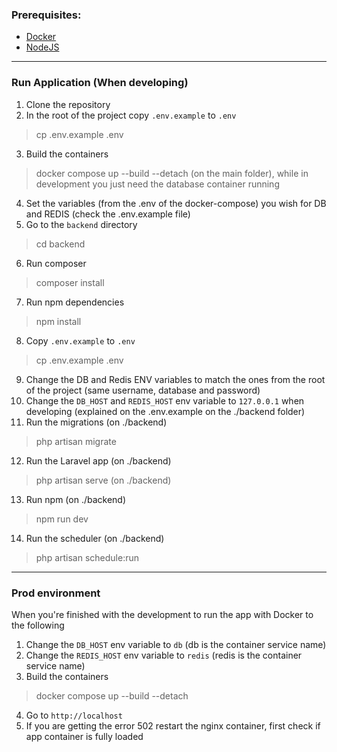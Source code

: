 ### Prerequisites:
- [Docker](https://www.docker.com/)
- [NodeJS](https://nodejs.org/en)

---

### Run Application (When developing)

1. Clone the repository
2. In the root of the project copy `.env.example` to `.env`
> cp .env.example .env
3. Build the containers
> docker compose up --build --detach (on the main folder), while in development you just need the database container running
4. Set the variables (from the .env of the docker-compose) you wish for DB and REDIS (check the .env.example file)
5. Go to the `backend` directory
> cd backend
6. Run composer
> composer install
7. Run npm dependencies
> npm install
8. Copy `.env.example` to `.env`
> cp .env.example .env
9. Change the DB and Redis ENV variables to match the ones from the root of the project (same username, database and password)
10. Change the `DB_HOST` and `REDIS_HOST` env variable to `127.0.0.1` when developing (explained on the .env.example on the ./backend folder)
11. Run the migrations (on ./backend)
> php artisan migrate
12. Run the Laravel app (on ./backend)
> php artisan serve (on ./backend)
13. Run npm  (on ./backend)
> npm run dev
14. Run the scheduler  (on ./backend)
> php artisan schedule:run

---

### Prod environment
When you're finished with the development to run the app with Docker to the following
1. Change the `DB_HOST` env variable to `db` (db is the container service name)
2. Change the `REDIS_HOST` env variable to `redis` (redis is the container service name)
3. Build the containers
> docker compose up --build --detach
4. Go to `http://localhost`
5. If you are getting the error 502 restart the nginx container, first check if app container is fully loaded
